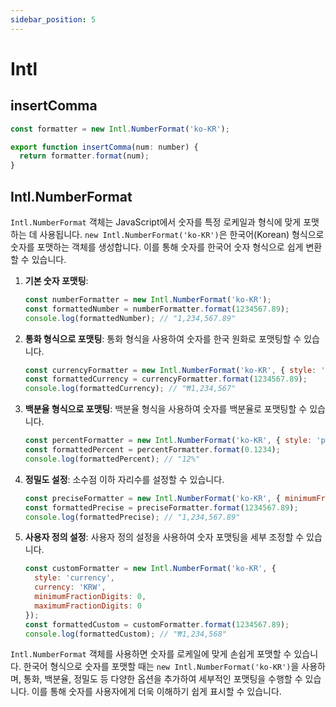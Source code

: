 ```yaml
---
sidebar_position: 5
---
```


# Intl
  
## insertComma

```js
const formatter = new Intl.NumberFormat('ko-KR');

export function insertComma(num: number) {
  return formatter.format(num);
}

```

## Intl.NumberFormat   

`Intl.NumberFormat` 객체는 JavaScript에서 숫자를 특정 로케일과 형식에 맞게 포맷하는 데 사용됩니다. `new Intl.NumberFormat('ko-KR')`은 한국어(Korean) 형식으로 숫자를 포맷하는 객체를 생성합니다. 이를 통해 숫자를 한국어 숫자 형식으로 쉽게 변환할 수 있습니다.

1. **기본 숫자 포맷팅**:
   ```javascript
   const numberFormatter = new Intl.NumberFormat('ko-KR');
   const formattedNumber = numberFormatter.format(1234567.89);
   console.log(formattedNumber); // "1,234,567.89"
   ```

2. **통화 형식으로 포맷팅**:
   통화 형식을 사용하여 숫자를 한국 원화로 포맷팅할 수 있습니다.
   ```javascript
   const currencyFormatter = new Intl.NumberFormat('ko-KR', { style: 'currency', currency: 'KRW' });
   const formattedCurrency = currencyFormatter.format(1234567.89);
   console.log(formattedCurrency); // "₩1,234,567"
   ```

3. **백분율 형식으로 포맷팅**:
   백분율 형식을 사용하여 숫자를 백분율로 포맷팅할 수 있습니다.
   ```javascript
   const percentFormatter = new Intl.NumberFormat('ko-KR', { style: 'percent' });
   const formattedPercent = percentFormatter.format(0.1234);
   console.log(formattedPercent); // "12%"
   ```

4. **정밀도 설정**:
   소수점 이하 자리수를 설정할 수 있습니다.
   ```javascript
   const preciseFormatter = new Intl.NumberFormat('ko-KR', { minimumFractionDigits: 2, maximumFractionDigits: 2 });
   const formattedPrecise = preciseFormatter.format(1234567.89);
   console.log(formattedPrecise); // "1,234,567.89"
   ```

5. **사용자 정의 설정**:
   사용자 정의 설정을 사용하여 숫자 포맷팅을 세부 조정할 수 있습니다.
   ```javascript
   const customFormatter = new Intl.NumberFormat('ko-KR', {
     style: 'currency',
     currency: 'KRW',
     minimumFractionDigits: 0,
     maximumFractionDigits: 0
   });
   const formattedCustom = customFormatter.format(1234567.89);
   console.log(formattedCustom); // "₩1,234,568"
   ```


`Intl.NumberFormat` 객체를 사용하면 숫자를 로케일에 맞게 손쉽게 포맷할 수 있습니다. 한국어 형식으로 숫자를 포맷할 때는 `new Intl.NumberFormat('ko-KR')`을 사용하며, 통화, 백분율, 정밀도 등 다양한 옵션을 추가하여 세부적인 포맷팅을 수행할 수 있습니다. 이를 통해 숫자를 사용자에게 더욱 이해하기 쉽게 표시할 수 있습니다.